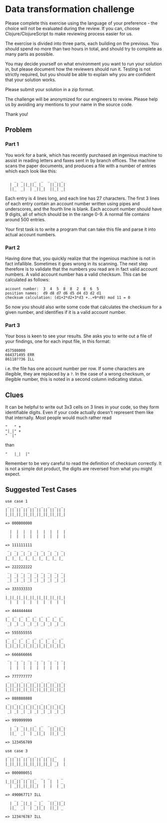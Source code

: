 # Data transformation challenge

Please complete this exercise using the language of your preference - the choice will not be evaluated during the review. If you can, choose Clojure/ClojureScript to make reviewing process easier for us.

The exercise is divided into three parts, each building on the previous. You should spend no more than two hours in total, and should try to complete as many parts as possible.

You may decide yourself on what environment you want to run your solution in, but please document how the reviewers should run it. Testing is not strictly required, but you should be able to explain why you are confident that your solution works.

Please submit your solution in a zip format.

The challenge will be anonymized for our engineers to review. Please help us by avoiding any mentions to your name in the source code. 

Thank you!

## Problem

### Part 1

You work for a bank, which has recently purchased an ingenious machine to assist in reading letters and faxes sent in by branch offices. The machine scans the paper documents, and produces a file with a number of entries which each look like this:

```
    _  _     _  _  _  _  _
  | _| _||_||_ |_   ||_||_|
  ||_  _|  | _||_|  ||_| _|
```

Each entry is 4 lines long, and each line has 27 characters. The first 3 lines of each entry contain an account number written using pipes and underscores, and the fourth line is blank. Each account number should have 9 digits, all of which should be in the range 0-9. A normal file contains around 500 entries.

Your first task is to write a program that can take this file and parse it into actual account numbers.

### Part 2

Having done that, you quickly realize that the ingenious machine is not in fact infallible. Sometimes it goes wrong in its scanning. The next step therefore is to validate that the numbers you read are in fact valid account numbers. A valid account number has a valid checksum. This can be calculated as follows:

```
account number:  3  4  5  8  8  2  8  6  5
position names:  d9 d8 d7 d6 d5 d4 d3 d2 d1
checksum calculation: (d1+2*d2+3*d3 +..+9*d9) mod 11 = 0
```

So now you should also write some code that calculates the checksum for a given number, and identifies if it is a valid account number.

### Part 3

Your boss is keen to see your results. She asks you to write out a file of your findings, one for each input file, in this format:

```
457508000
664371495 ERR
86110??36 ILL
```

i.e. the file has one account number per row. If some characters are illegible, they are replaced by a `?`. In the case of a wrong checksum, or illegible number, this is noted in a second column indicating status.

## Clues

It can be helpful to write out 3x3 cells on 3 lines in your code, so they form identifiable digits. Even if your code actually doesn't represent them like that internally. Most people would much rather read

```
"   " +
"|_|" +
"  |"
```

than

```
"   |_|  |"
```


Remember to be very careful to read the definition of checksum correctly. It is not a simple dot product, the digits are reversed from what you might expect.


## Suggested Test Cases

```
use case 1
 _  _  _  _  _  _  _  _  _
| || || || || || || || || |
|_||_||_||_||_||_||_||_||_|

=> 000000000

  |  |  |  |  |  |  |  |  |
  |  |  |  |  |  |  |  |  |

=> 111111111
 _  _  _  _  _  _  _  _  _
 _| _| _| _| _| _| _| _| _|
|_ |_ |_ |_ |_ |_ |_ |_ |_

=> 222222222
 _  _  _  _  _  _  _  _  _
 _| _| _| _| _| _| _| _| _|
 _| _| _| _| _| _| _| _| _|

=> 333333333

|_||_||_||_||_||_||_||_||_|
  |  |  |  |  |  |  |  |  |

=> 444444444
 _  _  _  _  _  _  _  _  _
|_ |_ |_ |_ |_ |_ |_ |_ |_
 _| _| _| _| _| _| _| _| _|

=> 555555555
 _  _  _  _  _  _  _  _  _
|_ |_ |_ |_ |_ |_ |_ |_ |_
|_||_||_||_||_||_||_||_||_|

=> 666666666
 _  _  _  _  _  _  _  _  _
  |  |  |  |  |  |  |  |  |
  |  |  |  |  |  |  |  |  |

=> 777777777
 _  _  _  _  _  _  _  _  _
|_||_||_||_||_||_||_||_||_|
|_||_||_||_||_||_||_||_||_|

=> 888888888
 _  _  _  _  _  _  _  _  _
|_||_||_||_||_||_||_||_||_|
 _| _| _| _| _| _| _| _| _|

=> 999999999
    _  _     _  _  _  _  _
  | _| _||_||_ |_   ||_||_|
  ||_  _|  | _||_|  ||_| _|

=> 123456789

use case 3
 _  _  _  _  _  _  _  _    
| || || || || || || ||_   |
|_||_||_||_||_||_||_| _|  |

=> 000000051
    _  _  _  _  _  _     _
|_||_|| || ||_   |  |  | _
  | _||_||_||_|  |  |  | _|

=> 49006771? ILL
    _  _     _  _  _  _  _
  | _| _||_| _ |_   ||_||_|
  ||_  _|  | _||_|  ||_| _

=> 1234?678? ILL
```

